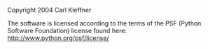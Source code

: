 Copyright 2004 Carl Kleffner

The software is licensed according to the terms of the PSF (Python Software Foundation) license found here: http://www.python.org/psf/license/